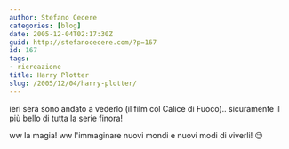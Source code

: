 ```yaml
---
author: Stefano Cecere
categories: [blog]
date: 2005-12-04T02:17:30Z
guid: http://stefanocecere.com/?p=167
id: 167
tags:
- ricreazione
title: Harry Plotter
slug: /2005/12/04/harry-plotter/
---
```


ieri sera sono andato a vederlo (il film col Calice di Fuoco).. sicuramente il più bello di tutta la serie finora!
  
ww la magia! ww l'immaginare nuovi mondi e nuovi modi di viverli! 😉